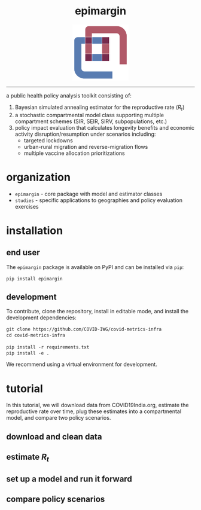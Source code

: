 <h1 align="center">epimargin</h1>

<div align="center"> <img src="./docs/logo.svg" height="150"> </div>

<hr>

a public health policy analysis toolkit consisting of: 
1. Bayesian simulated annealing estimator for the reproductive rate (<i>R<sub>t</sub></i>)
2. a stochastic compartmental model class supporting multiple compartment schemes (SIR, SEIR, SIRV, subpopulations, etc.)
3. policy impact evaluation that calculates longevity benefits and economic activity disruption/resumption under scenarios including: 
    - targeted lockdowns
    - urban-rural migration and reverse-migration flows
    - multiple vaccine allocation prioritizations 

# organization
- `epimargin` - core package with model and estimator classes 
- `studies` - specific applications to geographies and policy evaluation exercises

# installation  

## end user
The `epimargin` package is available on PyPI and can be installed via `pip`: 
    
    pip install epimargin

## development 
To contribute, clone the repository, install in editable mode, and install the development dependencies: 

    git clone https://github.com/COVID-IWG/covid-metrics-infra 
    cd covid-metrics-infra 

    pip install -r requirements.txt
    pip install -e . 

We recommend using a virtual environment for development.

# tutorial 
In this tutorial, we will download data from COVID19India.org, estimate the reproductive rate over time, plug these estimates into a compartmental model, and compare two policy scenarios.

## download and clean data 
## estimate <i>R<sub>t</sub></i>
## set up a model and run it forward
## compare policy scenarios